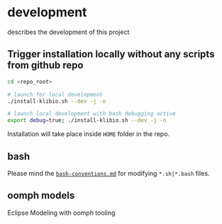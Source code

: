 # development

describes the development of this project

## Trigger installation locally without any scripts from github repo

```bash
cd <repo_root>

# launch for local development
./install-klibio.sh --dev -j -o

# launch local development with bash debugging active
export debug=true; ./install-klibio.sh --dev -j -o
```

Installation will take place inside `HOME` folder in the repo.

## bash

Please mind the [`bash-conventions.md`](bash-conventions.md) for modifying `*.sh|*.bash` files.

## oomph models

Eclipse Modeling with oomph tooling
